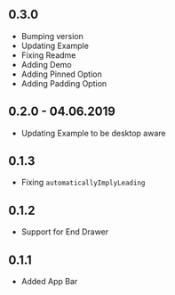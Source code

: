 ## 0.3.0

* Bumping version
* Updating Example
* Fixing Readme
* Adding Demo
* Adding Pinned Option
* Adding Padding Option

## 0.2.0 - 04.06.2019

* Updating Example to be desktop aware

## 0.1.3

* Fixing `automaticallyImplyLeading`

## 0.1.2

* Support for End Drawer

## 0.1.1

* Added App Bar
